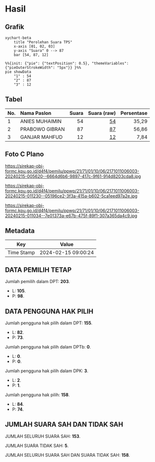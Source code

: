 # Hasil

## Grafik

```mermaid
xychart-beta
    title "Perolehan Suara TPS"
    x-axis [01, 02, 03]
    y-axis "Suara" 0 --> 87
    bar [54, 87, 12]
```

```mermaid
%%{init: {"pie": {"textPosition": 0.5}, "themeVariables": {"pieOuterStrokeWidth": "5px"}} }%%
pie showData
    "1" : 54
    "2" : 87
    "3" : 12
```

## Tabel

| No. | Nama Paslon    | Suara | Suara (raw) | Persentase |
|:--- |:-------------- | -----:| -----------:| ----------:|
| 1   | ANIES MUHAIMIN | 54    | [54][p-1]   | 35,29      |
| 2   | PRABOWO GIBRAN | 87    | [87][p-2]   | 56,86      |
| 3   | GANJAR MAHFUD  | 12    | [12][p-3]   | 7,84       |


[p-1]: https://github.com/gigit-pemilu/pemilu-2024-21-kepulauan-riau/blob/main/pilpres/hitung-suara/sub/21-kepulauan-riau/sub/71-kota-batam/sub/01-belakang-padang/sub/1006-tanjung-sari/sub/003-tps/sub/paslon-1.txt
[p-2]: https://github.com/gigit-pemilu/pemilu-2024-21-kepulauan-riau/blob/main/pilpres/hitung-suara/sub/21-kepulauan-riau/sub/71-kota-batam/sub/01-belakang-padang/sub/1006-tanjung-sari/sub/003-tps/sub/paslon-2.txt
[p-3]: https://github.com/gigit-pemilu/pemilu-2024-21-kepulauan-riau/blob/main/pilpres/hitung-suara/sub/21-kepulauan-riau/sub/71-kota-batam/sub/01-belakang-padang/sub/1006-tanjung-sari/sub/003-tps/sub/paslon-3.txt

## Foto C Plano

https://sirekap-obj-formc.kpu.go.id/d4f4/pemilu/ppwp/21/71/01/10/06/2171011006003-20240215-005620--6664d6b6-9897-417c-9f61-914d8203cda8.jpg

https://sirekap-obj-formc.kpu.go.id/d4f4/pemilu/ppwp/21/71/01/10/06/2171011006003-20240215-011230--05196ce2-3f3a-415a-b602-5ca1eed97a2e.jpg

https://sirekap-obj-formc.kpu.go.id/d4f4/pemilu/ppwp/21/71/01/10/06/2171011006003-20240215-011034--7e01373a-e67b-475f-89f1-307a365da4c9.jpg


## Metadata

| Key        | Value               |
| ---------- | ------------------- |
| Time Stamp | 2024-02-15 09:00:24 |


## DATA PEMILIH TETAP

Jumlah pemilih dalam DPT: **203**.
 * L: **105**.
 * P: **98**.

## DATA PENGGUNA HAK PILIH

Jumlah pengguna hak pilih dalam DPT: **155**.
 * L: **82**.
 * P: **73**.

Jumlah pengguna hak pilih dalam DPTb: **0**.
 * L: **0**.
 * P: **0**.

Jumlah pengguna hak pilih dalam DPK: **3**.
 * L: **2**.
 * P: **1**.

Jumlah pengguna hak pilih: **158**.
 * L: **84**.
 * P: **74**.

## JUMLAH SUARA SAH DAN TIDAK SAH

JUMLAH SELURUH SUARA SAH: **153**.

JUMLAH SUARA TIDAK SAH: **5**.

JUMLAH SELURUH SUARA SAH DAN SUARA TIDAK SAH: **158**.


